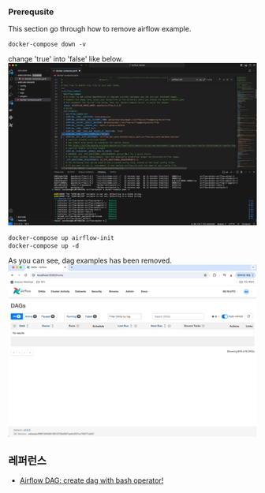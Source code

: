 
### Prerequsite ###

This section go through how to remove airflow example. 

```
docker-compose down -v
```

change 'true' into 'false' like below. 
![](https://github.com/gnosia93/airflow-on-aws/blob/main/airflow-docker/images/docker-compose-1.png)


```
docker-compose up airflow-init
docker-compose up -d
```


As you can see, dag examples has been removed.
![](https://github.com/gnosia93/airflow-on-aws/blob/main/airflow-docker/images/airflow-remove-example.png)



## 레퍼런스 ##

* [Airflow DAG: create dag with bash operator!](https://www.youtube.com/watch?v=CLkzXrjrFKg&list=PLwFJcsJ61oujAqYpMp1kdUBcPG0sE0QMT&index=6)
